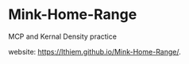 # Mink-Home-Range
MCP and Kernal Density practice

website: https://lthiem.github.io/Mink-Home-Range/.
